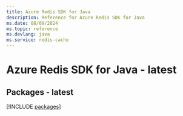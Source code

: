 ```yaml
---
title: Azure Redis SDK for Java
description: Reference for Azure Redis SDK for Java
ms.date: 08/09/2024
ms.topic: reference
ms.devlang: java
ms.service: redis-cache
---
```

# Azure Redis SDK for Java - latest
## Packages - latest
[!INCLUDE [packages](redis-index.md)]